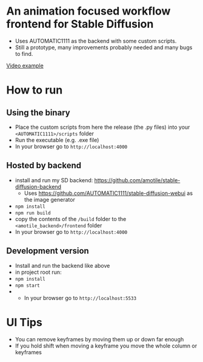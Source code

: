 # An animation focused workflow frontend for Stable Diffusion
* Uses AUTOMATIC1111 as the backend with some custom scripts.
* Still a prototype, many improvements probably needed and many bugs to find.

[Video example](https://www.youtube.com/watch?v=6pKGsgN2I0U)

# How to run

## Using the binary
* Place the custom scripts from here the release (the .py files) into your `<AUTOMATIC1111>/scripts` folder
* Run the executable (e.g. .exe file)
* In your browser go to `http://localhost:4000`


## Hosted by backend
* install and run my SD backend: https://github.com/amotile/stable-diffusion-backend
  * Uses https://github.com/AUTOMATIC1111/stable-diffusion-webui as the image generator
* `npm install`
* `npm run build`
* copy the contents of the `/build` folder to the `<amotile_backend>/frontend` folder
* In your browser go to `http://localhost:4000`

## Development version
* Install and run the backend like above
* in project root run:
* `npm install`
* `npm start`
* * In your browser go to `http://localhost:5533`


# UI Tips
* You can remove keyframes by moving them up or down far enough
* If you hold shift when moving a keyframe you move the whole column or keyframes